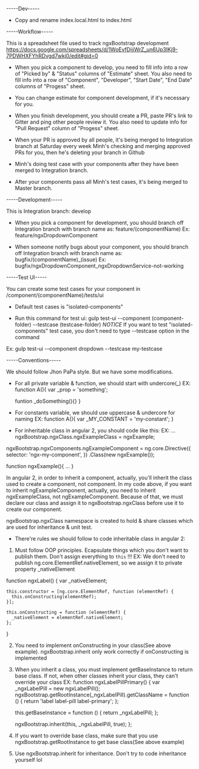 ﻿-----Dev-----
- Copy and rename index.local.html to index.html


-----Workflow-----

This is a spreadsheet file used to track ngxBootstrap development
https://docs.google.com/spreadsheets/d/1WoEvfDijiWrZ_un6Up3IKj9-7PDWHXFYhRDvgd7wkj0/edit#gid=0

- When you pick a component to develop, you need to fill info into a row of "Picked by" & "Status" columns of "Estimate" sheet.
You also need to fill info into a row of "Component", "Developer", "Start Date", "End Date" columns of "Progess" sheet.

- You can change estimate for component development, if it's necessary for you.

- When you finish development, you should create a PR, paste PR's link to Gitter and ping other people review it.
You also need to update info for "Pull Request" column of "Progess" sheet.

- When your PR is approved by all people, it's being merged to Integration branch at Saturday every week
Minh's checking and merging approved PRs for you, then he's deleting your branch in Github

- Minh's doing test case with your components after they have been merged to Integration branch.

- After your components pass all Minh's test cases, it's being merged to Master branch.




-----Development-----

This is Integration branch: develop

- When you pick a component for development, you should branch off Integration branch with branch name as: 
feature/(componentName)
Ex: feature/ngxDropdownComponent

- When someone notify bugs about your component, you should branch off Integration branch with branch name as:
bugfix/(componentName)_(issue)
Ex: bugfix/ngxDropdownComponent_ngxDropdownService-not-working




-----Test UI-----

You can create some test cases for your component in /component/(componentName)/tests/ui

- Default test cases is "isolated-components"

- Run this command for test ui:
gulp test-ui --component (component-folder) --testcase (testcase-folder)
*NOTICE* If you want to test "isolated-components" test case, you don't need to type --testcase option in the command

Ex: gulp test-ui --component dropdown --testcase my-testcase



-----Conventions-----

We should follow Jhon PaPa style. But we have some modifications.

- For all private variable & function, we should start with undercore(_)
EX: function A(){
	var _prop = 'something';

	funtion _doSomething(){}
}

- For constants variable, we should use uppercase & undercore for naming
EX: function A(){
	var _MY_CONSTANT = 'my-constant';
}

- For inheritable class in angular 2, you should code like this:
EX:
...
 ngxBootstrap.ngxClass.ngxExampleClass = ngxExample;

 ngxBootstrap.ngxComponents.ngExampleComponent = ng.core.Directive({
    selector: 'ngx-my-component',
  })
  .Class(new ngxExample());

  function ngxExample(){ ... }

In angular 2, in order to inherit a component, actually, you'll inherit the class used to create a component, not component.
In my code above, if you want to inherit ngExampleComponent, actually, you need to inherit ngxExampleClass, not ngExampleComponent.
Because of that, we must declare our class and assign it to ngxBootstrap.ngxClass before use it to create our component.

ngxBootstrap.ngxClass namespace is created to hold & share classes which are used for inheritance & unit test.

- There're rules we should follow to code inheritable class in angular 2:

1. Must follow OOP principles. Ecapsulate things which you don't want to publish them. Don't assign everything to `this` !!!
EX: 
We don't need to publish ng.core.ElementRef.nativeElement, so we assign it to private property _nativeElement

function ngxLabel() {
    var _nativeElement;

    this.constructor = [ng.core.ElementRef, function (elementRef) {
      this.onConstructing(elementRef);
    }];

	this.onConstructing = function (elementRef) {
      _nativeElement = elementRef.nativeElement;
    };
}

2. You need to implement onConstructing in your class(See above example). ngxBootstrap.inherit only work correctly if onConstructing is implemented

3. When you inherit a class, you must implement getBaseInstance to return base class. If not, when other classes inherit your class, they can't override your class
EX: 
function ngxLabelPillPrimary() {
	var _ngxLabelPill = new ngxLabelPill();
	ngxBootstrap.getRootInstance(_ngxLabelPill).getClassName = function () {
		return 'label label-pill label-primary';
	};

	this.getBaseInstance = function () {
		return _ngxLabelPill;
	};

	ngxBootstrap.inherit(this, _ngxLabelPill, true);
};

4. If you want to override base class, make sure that you use ngxBootstrap.getRootInstance to get base class(See above example)

5. Use ngxBootstrap.inherit for inheritance. Don't try to code inheritance yourself lol
